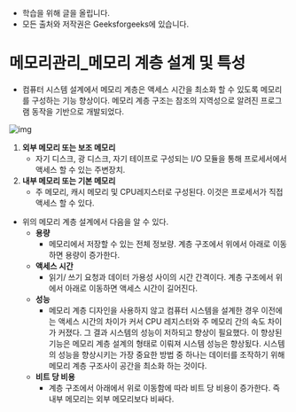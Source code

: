 - 학습을 위해 글을 올립니다.
- 모든 출처와 저작권은 Geeksforgeeks에 있습니다.

[^출처]: https://www.geeksforgeeks.org/



# 메모리관리_메모리 계층 설계 및 특성

- 컴퓨터 시스템 설계에서 메모리 계층은 액세스 시간을 최소화 할 수 있도록 메모리를 구성하는 기능 향상이다. 메모리 계층 구조는 참조의 지역성으로 알려진 프로그램 동작을 기반으로 개발되었다. 

![img](https://cdncontribute.geeksforgeeks.org/wp-content/uploads/Untitled-drawing-4-4.png)

1. **외부 메모리 또는 보조 메모리**
   - 자기 디스크, 광 디스크, 자기 테이프로 구성되는 I/O 모듈을 통해 프로세서에서 액세스 할 수 있는 주변장치.
2. **내부 메모리 또는 기본 메모리**
   - 주 메모리, 캐시 메모리 및 CPU레지스터로 구성된다. 이것은 프로세서가 직접 액세스 할 수 있다.

- 위의 메모리 계층 설계에서 다음을 알 수 있다.
  - **용량**
    - 메모리에서 저장할 수 있는 전체 정보량. 계층 구조에서 위에서 아래로 이동하면 용량이 증가한다.
  - **액세스 시간**
    - 읽기/ 쓰기 요청과 데이터 가용성 사이의 시간 간격이다. 계층 구조에서 위에서 아래로 이동하면 액세스 시간이 길어진다.
  - **성능**
    - 메모리 계층 디자인을 사용하지 않고 컴퓨터 시스템을 설계한 경우 이전에는 액세스 시간의 차이가 커서 CPU 레지스터와 주 메모리 간의 속도 차이가 커졌다. 그 결과 시스템의 성능이 저하되고 향상이 필요했다. 이 향상된 기능은 메모리 계층 설계의 형태로 이뤄져 시스템 성능은 향상됬다. 시스템의 성능을 향상시키는 가장 중요한 방법 중 하나는 데이터를 조작하기 위해 메모리 계층 구조사이 공간을 최소화 하는 것이다.
  - **비트 당 비용**
    - 계층 구조에서 아래에서 위로 이동함에 따라 비트 당 비용이 증가한다. 즉 내부 메모리는 외부 메모리보다 비싸다.